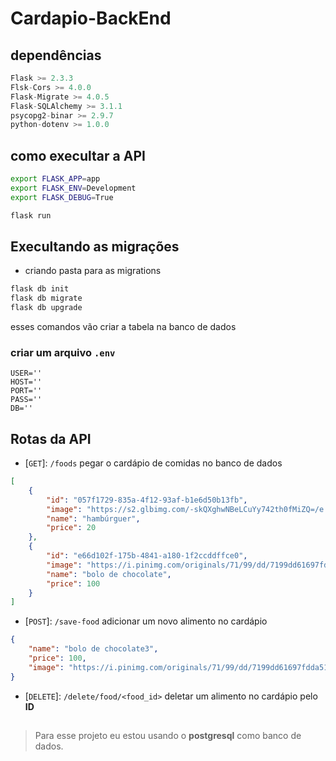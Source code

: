 # Cardapio-BackEnd


## dependências
```Python
Flask >= 2.3.3
Flsk-Cors >= 4.0.0
Flask-Migrate >= 4.0.5
Flask-SQLAlchemy >= 3.1.1
psycopg2-binar >= 2.9.7
python-dotenv >= 1.0.0
```

## como execultar a API
```sh
export FLASK_APP=app
export FLASK_ENV=Development
export FLASK_DEBUG=True

flask run
``` 

## Execultando as migrações   
* criando pasta para as migrations
```sh
flask db init
flask db migrate
flask db upgrade
```
esses comandos vão criar a tabela na banco de dados

### criar um arquivo `.env`
```
USER=''
HOST=''
PORT=''
PASS=''
DB=''
```

## Rotas da API
* [`GET`]: `/foods` pegar o cardápio de comidas no banco de dados
```json
[
	{
		"id": "057f1729-835a-4f12-93af-b1e6d50b13fb",
		"image": "https://s2.glbimg.com/-skQXghwNBeLCuYy742th0fMiZQ=/e.glbimg.com/og/ed/f/original/2019/12/10/marfrig.jpg",
		"name": "hambúrguer",
		"price": 20
	},
	{
		"id": "e66d102f-175b-4841-a180-1f2ccddffce0",
		"image": "https://i.pinimg.com/originals/71/99/dd/7199dd61697fdda51461eba6e4a9e079.jpg",
		"name": "bolo de chocolate",
		"price": 100
	}
]
```

* [`POST`]: `/save-food` adicionar um novo alimento no cardápio
```json
{
	"name": "bolo de chocolate3",
	"price": 100,
	"image": "https://i.pinimg.com/originals/71/99/dd/7199dd61697fdda51461eba6e4a9e079.jpg"
}
```

* [`DELETE`]: `/delete/food/<food_id>` deletar um alimento no cardápio pelo **ID**

##
> Para esse projeto eu estou usando o **postgresql** como banco de dados.
